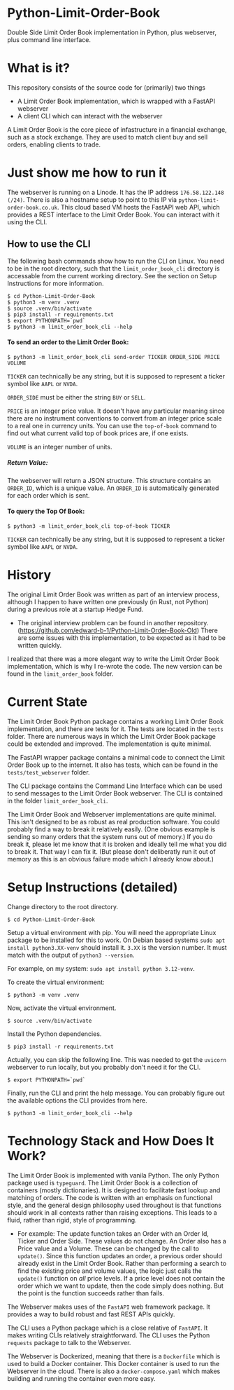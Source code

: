 # Python-Limit-Order-Book

Double Side Limit Order Book implementation in Python, plus webserver, plus command line interface.

# What is it?

This repository consists of the source code for (primarily) two things

- A Limit Order Book implementation, which is wrapped with a FastAPI webserver
- A client CLI which can interact with the webserver

A Limit Order Book is the core piece of infastructure in a financial exchange, such as a stock exchange. They are used to match client buy and sell orders, enabling clients to trade.

# Just show me how to run it

The webserver is running on a Linode. It has the IP address `176.58.122.148 (/24)`. There is also a hostname setup to point to this IP via `python-limit-order-book.co.uk`. This cloud based VM hosts the FastAPI web API, which provides a REST interface to the Limit Order Book. You can interact with it using the CLI.

## How to use the CLI

The following bash commands show how to run the CLI on Linux. You need to be in the root directory, such that the `limit_order_book_cli` directory is accessable from the current working directory. See the section on Setup Instructions for more information.

```
$ cd Python-Limit-Order-Book
$ python3 -m venv .venv
$ source .venv/bin/activate
$ pip3 install -r requirements.txt
$ export PYTHONPATH=`pwd`
$ python3 -m limit_order_book_cli --help
```

#### To send an order to the Limit Order Book:

```
$ python3 -m limit_order_book_cli send-order TICKER ORDER_SIDE PRICE VOLUME
```

`TICKER` can technically be any string, but it is supposed to represent a ticker symbol like `AAPL` or `NVDA`.

`ORDER_SIDE` must be either the string `BUY` or `SELL`.

`PRICE` is an integer price value. It doesn't have any particular meaning since there are no instrument conventions to convert from an integer price scale to a real one in currency units. You can use the `top-of-book` command to find out what current valid top of book prices are, if one exists.

`VOLUME` is an integer number of units.

##### Return Value:

The webserver will return a JSON structure. This structure contains an `ORDER_ID`, which is a unique value. An `ORDER_ID` is automatically generated for each order which is sent.

#### To query the Top Of Book:

```
$ python3 -m limit_order_book_cli top-of-book TICKER
```

`TICKER` can technically be any string, but it is supposed to represent a ticker symbol like `AAPL` or `NVDA`.


# History

The original Limit Order Book was written as part of an interview process, although I happen to have written one previously (in Rust, not Python) during a previous role at a startup Hedge Fund.

- The original interview problem can be found in another repository. (https://github.com/edward-b-1/Python-Limit-Order-Book-Old) There are some issues with this implementation, to be expected as it had to be written quickly.

I realized that there was a more elegant way to write the Limit Order Book implementation, which is why I re-wrote the code. The new version can be found in the `limit_order_book` folder.

# Current State

The Limit Order Book Python package contains a working Limit Order Book implementation, and there are tests for it. The tests are located in the `tests` folder. There are numerous ways in which the Limit Order Book package could be extended and improved. The implementation is quite minimal.

The FastAPI wrapper package contains a minimal code to connect the Limit Order Book up to the internet. It also has tests, which can be found in the `tests/test_webserver` folder.

The CLI package contains the Command Line Interface which can be used to send messages to the Limit Order Book webserver. The CLI is contained in the folder `limit_order_book_cli`.

The Limit Order Book and Webserver implementations are quite minimal. This isn't designed to be as robust as real production software. You could probably find a way to break it relatively easily. (One obvious example is sending so many orders that the system runs out of memory.) If you do break it, please let me know that it is broken and ideally tell me what you did to break it. That way I can fix it. (But please don't deliberatly run it out of memory as this is an obvious failure mode which I already know about.)

# Setup Instructions (detailed)

Change directory to the root directory.

```
$ cd Python-Limit-Order-Book
```

Setup a virtual environment with pip. You will need the appropriate Linux package to be installed for this to work. On Debian based systems `sudo apt install python3.XX-venv` should install it. `3.XX` is the version number. It must match with the output of `python3 --version`.

For example, on my system: `sudo apt install python 3.12-venv`.

To create the virtual environment:

```
$ python3 -m venv .venv
```

Now, activate the virtual environment.

```
$ source .venv/bin/activate
```

Install the Python dependencies.

```
$ pip3 install -r requirements.txt
```

Actually, you can skip the following line. This was needed to get the `uvicorn` webserver to run locally, but you probably don't need it for the CLI.

```
$ export PYTHONPATH=`pwd`
```

Finally, run the CLI and print the help message. You can probably figure out the available options the CLI provides from here.

```
$ python3 -m limit_order_book_cli --help
```

# Technology Stack and How Does It Work?

The Limit Order Book is implemented with vanila Python. The only Python package used is `typeguard`. The Limit Order Book is a collection of containers (mostly dictionaries). It is designed to facilitate fast lookup and matching of orders. The code is written with an emphasis on functional style, and the general design philosophy used throughout is that functions should work in all contexts rather than raising exceptions. This leads to a fluid, rather than rigid, style of programming.

- For example: The update function takes an Order with an Order Id, Ticker and Order Side. These values do not change. An Order also has a Price value and a Volume. These can be changed by the call to `update()`. Since this function updates an order, a previous order should already exist in the Limit Order Book. Rather than performing a search to find the existing price and volume values, the logic just calls the `update()` function on *all* price levels. If a price level does not contain the order which we want to update, then the code simply does nothing. But the point is the function succeeds rather than fails.

The Webserver makes uses of the `FastAPI` web framework package. It provides a way to build robust and fast REST APIs quickly.

The CLI uses a Python package which is a close relative of `FastAPI`. It makes writing CLIs relatively straightforward. The CLI uses the Python `requests` package to talk to the Webserver.

The Webserver is Dockerized, meaning that there is a `Dockerfile` which is used to build a Docker container. This Docker container is used to run the Webserver in the cloud. There is also a `docker-compose.yaml` which makes building and running the container even more easy.